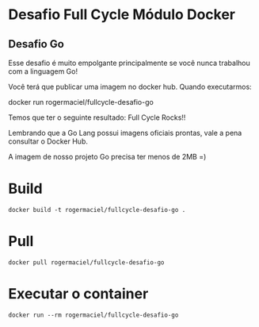 
# Desafio Full Cycle Módulo Docker
## Desafio Go

Esse desafio é muito empolgante principalmente se você nunca trabalhou com a linguagem Go!

Você terá que publicar uma imagem no docker hub. Quando executarmos:

docker run rogermaciel/fullcycle-desafio-go

Temos que ter o seguinte resultado: Full Cycle Rocks!!

Lembrando que a Go Lang possui imagens oficiais prontas, vale a pena consultar o Docker Hub.

A imagem de nosso projeto Go precisa ter menos de 2MB =)


# Build 
```
docker build -t rogermaciel/fullcycle-desafio-go .
```

# Pull 
```
docker pull rogermaciel/fullcycle-desafio-go
```

# Executar o container
```
docker run --rm rogermaciel/fullcycle-desafio-go
```